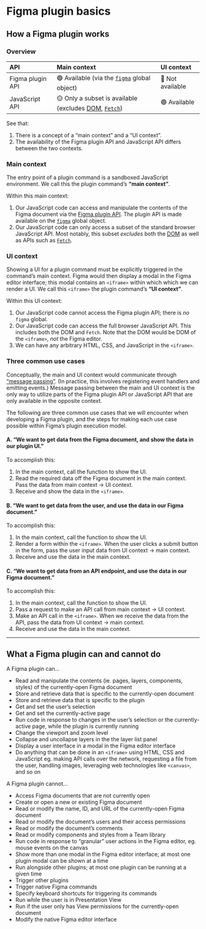 # Figma plugin basics

## How a Figma plugin works

### Overview

API | Main context | UI context
:--|:--|:--
Figma plugin API | 🟢 Available (via the [`figma`](https://figma.com/plugin-docs/api/figma/) global object) | 🔴 Not available
JavaScript API | 🟡 Only a subset is available (excludes [DOM](https://developer.mozilla.org/en-US/docs/Web/API/Document_Object_Model), [`Fetch`](https://developer.mozilla.org/en-US/docs/Web/API/Fetch_API)) | 🟢 Available

See that:

1. There is a concept of a “main context” and a “UI context”.
2. The availability of the Figma plugin API and JavaScript API differs between the two contexts.

### Main context

The entry point of a plugin command is a sandboxed JavaScript environment. We call this the plugin command’s **“main context”**.

Within this main context:

1. Our JavaScript code can access and manipulate the contents of the Figma document via the [Figma plugin API](https://figma.com/plugin-docs/api/api-overview/). The plugin API is made available on the [`figma`](https://figma.com/plugin-docs/api/figma/) global object.
2. Our JavaScript code can only access a subset of the standard browser JavaScript API. Most notably, this subset *excludes* both the [DOM](https://developer.mozilla.org/en-US/docs/Web/API/Document_Object_Model) as well as APIs such as [`Fetch`](https://developer.mozilla.org/en-US/docs/Web/API/Fetch_API).

### UI context

Showing a UI for a plugin command must be explicitly triggered in the command’s main context. Figma would then display a modal in the Figma editor interface; this modal contains an `<iframe>` within which which we can render a UI. We call this `<iframe>` the plugin command’s **“UI context”**.

Within this UI context:

1. Our JavaScript code cannot access the Figma plugin API; there is *no* `figma` global.
2. Our JavaScript code can access the full browser JavaScript API. This includes both the DOM and `Fetch`. Note that the DOM would be DOM of the `<iframe>`, *not* the Figma editor.
3. We can have any arbitrary HTML, CSS, and JavaScript in the `<iframe>`.

### Three common use cases

Conceptually, the main and UI context would communicate through [“message passing”](https://figma.com/plugin-docs/how-plugins-run/). (In practice, this involves registering event handlers and emitting events.) Message passing between the main and UI context is the only way to utilize parts of the Figma plugin API or JavaScript API that are only available in the opposite context.

The following are three common use cases that we will encounter when developing a Figma plugin, and the steps for making each use case possible within Figma’s plugin execution model.

#### A. “We want to get data from the Figma document, and show the data in our plugin UI.”

To accomplish this:

1. In the main context, call the function to show the UI.
2. Read the required data off the Figma document in the main context. Pass the data from main context → UI context.
3. Receive and show the data in the `<iframe>`.

#### B. “We want to get data from the user, and use the data in our Figma document.”

To accomplish this:

1. In the main context, call the function to show the UI.
2. Render a form within the `<iframe>`. When the user clicks a submit button in the form, pass the user input data from UI context → main context.
3. Receive and use the data in the main context.

#### C. “We want to get data from an API endpoint, and use the data in our Figma document.”

To accomplish this:

1. In the main context, call the function to show the UI.
2. Pass a request to make an API call from main context → UI context.
3. Make an API call in the `<iframe>`. When we receive the data from the API, pass the data from UI context → main context.
4. Receive and use the data in the main context.

---

## What a Figma plugin can and cannot do

A Figma plugin can…

- Read and manipulate the contents (ie. pages, layers, components, styles) of the currently-open Figma document
- Store and retrieve data that is specific to the currently-open document
- Store and retrieve data that is specific to the plugin
- Get and set the user’s selection
- Get and set the currently-active page
- Run code in response to changes in the user’s selection or the currently-active page, while the plugin is currently running
- Change the viewport and zoom level
- Collapse and uncollapse layers in the the layer list panel
- Display a user interface in a modal in the Figma editor interface
- Do anything that can be done in an `<iframe>` using HTML, CSS and JavaScript eg. making API calls over the network, requesting a file from the user, handling images, leveraging web technologies like `<canvas>`, and so on

A Figma plugin cannot…

- Access Figma documents that are not currently open
- Create or open a new or existing Figma document
- Read or modify the name, ID, and URL of the currently-open Figma document
- Read or modify the document’s users and their access permissions
- Read or modify the document’s comments
- Read or modify components and styles from a Team library
- Run code in response to “granular” user actions in the Figma editor, eg. mouse events on the canvas
- Show more than one modal in the Figma editor interface; at most one plugin modal can be shown at a time
- Run alongside other plugins; at most one plugin can be running at a given time
- Trigger other plugins
- Trigger native Figma commands
- Specify keyboard shortcuts for triggering its commands
- Run while the user is in Presentation View
- Run if the user only has View permissions for the currently-open document
- Modify the native Figma editor interface
